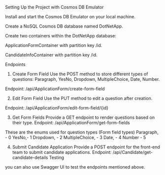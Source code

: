 Setting Up the Project with Cosmos DB Emulator

Install and start the Cosmos DB Emulator on your local machine.

Create a NoSQL Cosmos DB database named DotNetApp.

Create two containers within the DotNetApp database:

ApplicationFormContainer with partition key /id.

CandidateInfoContainer with partition key /id.


Endpoints

1. Create Form Field
Use the POST method to store different types of questions:
Paragraph, YesNo, Dropdown, MultipleChoice, Date, Number.

Endpoint: /api/ApplicationForm/create-form-field

2. Edit Form Field
Use the PUT method to edit a question after creation.

Endpoint: /api/ApplicationForm/edit-form-field/{id}

3. Get Form Fields
Provide a GET endpoint to render questions based on their type.
Endpoint: /api/ApplicationForm/get-form-fields

These are the enums used for question types (Form field types)
  Paragraph, - 0
  YesNo,- 1
  Dropdown, - 2
  MultipleChoice, - 3
  Date, - 4
  Number - 5

4. Submit Candidate Application
Provide a POST endpoint for the front-end team to submit candidate applications.
Endpoint: /api/Candidate/get-candidate-details
Testing

you can also use Swagger UI to test the endpoints mentioned above.